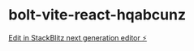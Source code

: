 # bolt-vite-react-hqabcunz

[Edit in StackBlitz next generation editor ⚡️](https://stackblitz.com/~/github.com/jb131997/bolt-vite-react-hqabcunz)